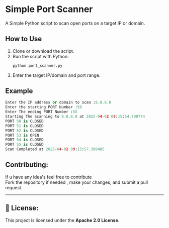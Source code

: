 # Simple Port Scanner 

A Simple Python script to scan open ports on a target IP or domain.

## How to Use 

1. Clone or download the script.
2. Run the script with Python:
   ```bash
   python port_scanner.py
3. Enter the target IP/domain and port range.

## Example 
``` python 
Enter the IP address or domain to scan :8.8.8.8
Enter the starting PORT Number :50
Enter The ending PORT Number :55
Starting The Scanning to 8.8.8.8 at 2025-04-02 09:15:54.798774
PORT 50 is CLOSED
PORT 51 is CLOSED
PORT 52 is CLOSED
PORT 53 is OPEN
PORT 54 is CLOSED
PORT 55 is CLOSED
Scan Completed at 2025-04-02 09:15:57.380485
```
##  Contributing:

If u have any idea's feel free to contribute   
Fork the repository if needed , make your changes, and submit a pull request.

---

## 📜 License:

This project is licensed under the **Apache 2.0 License**.
